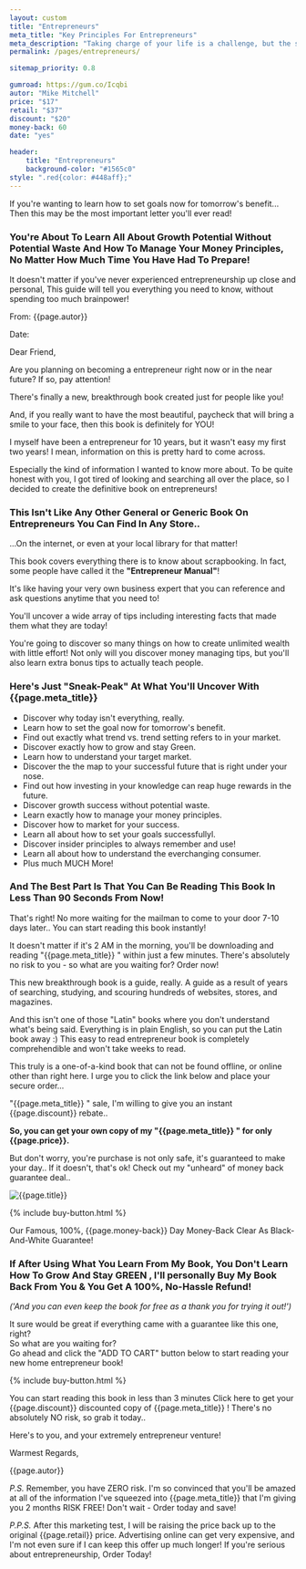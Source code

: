 ```yaml
---
layout: custom
title: "Entrepreneurs"
meta_title: "Key Principles For Entrepreneurs"
meta_description: "Taking charge of your life is a challenge, but the satisfaction is a million times better than any promotion from any job. Stop procrastinating and start today!"
permalink: /pages/entrepreneurs/

sitemap_priority: 0.8

gumroad: https://gum.co/Icqbi
autor: "Mike Mitchell"
price: "$17"
retail: "$37"
discount: "$20"
money-back: 60
date: "yes"

header:
    title: "Entrepreneurs"
    background-color: "#1565c0"
style: ".red{color: #448aff};"
---
```


<p class="x2 center bold">If you're wanting to learn how to set goals now for tomorrow's benefit...
    Then this may be the most important letter you'll ever read!</p>

<h3 class="center red bold">You're About To Learn All About Growth Potential Without Potential Waste And How To Manage Your Money Principles, No Matter How Much Time You Have Had To Prepare!</h3>

<p class="center bold">It doesn't matter if you've never experienced entrepreneurship up close and personal, This guide will tell you everything you need to know, without spending too much brainpower!</p>

<p class="bold no-margin">From: {{page.autor}}</p>
<p>Date: <span id="date"></span></p>

Dear Friend,

Are you planning on becoming a entrepreneur right now or in the near future?  If so, pay attention!

There's finally a new, breakthrough book created just for people like you!

And, if you really want to have the most beautiful, paycheck that will bring a smile to your face, then this book is definitely for YOU!

 
I myself have been a entrepreneur for 10 years, but it wasn't easy my first two years!  I mean, information on this is pretty hard to come across. 

Especially the kind of information I wanted to know more about.  To be quite honest with you, I got tired of looking and searching all over the place, so I decided to create the definitive book on entrepreneurs!

<h3 class="center red bold">This Isn't Like Any Other General or Generic Book On Entrepreneurs You Can Find In Any Store..</h3>

...On the internet, or even at your local library for that matter!

This book covers everything there is to know about scrapbooking. In fact, some people have called it the **"Entrepreneur Manual"**!

It's like having your very own business expert that you can reference and ask questions anytime that you need to!

You'll uncover a wide array of tips including interesting facts that made them what they are today!

You're going to discover so many things on how to create unlimited wealth with little effort!  Not only will you discover money managing tips, but you'll also learn extra bonus tips to actually teach people.
 
<h3 class="center red bold">Here's Just "Sneak-Peak" At What You'll Uncover With {{page.meta_title}}</h3>

<ul>
    <li class="checkmark">Discover why today isn't everything, really.</li>
    <li class="checkmark">Learn how to set the goal now for tomorrow's benefit.</li>
    <li class="checkmark">Find out exactly what trend vs. trend setting refers to in your market.</li>
    <li class="checkmark">Discover exactly how to grow and stay Green.</li>
    <li class="checkmark">Learn how to understand your target market.</li>
    <li class="checkmark">Discover the the map to your successful future that is right under your nose.</li>
    <li class="checkmark">Find out how investing in your knowledge can reap huge rewards in the future.</li>
    <li class="checkmark">Discover growth success without potential waste.</li>
    <li class="checkmark">Learn exactly how to manage your money principles.</li>
    <li class="checkmark">Discover how to market for your success.</li>
    <li class="checkmark">Learn all about how to set your goals successfullyl.</li>
    <li class="checkmark">Discover insider principles to always remember and use!</li>
    <li class="checkmark">Learn all about how to understand the everchanging consumer.</li>
    <li class="checkmark">Plus much MUCH More!</li>
</ul>

<h3 class="center red bold">And The Best Part Is That You Can Be Reading This Book In  Less Than 90 Seconds From Now!</h3>

That's right!  No more waiting for the mailman to come to your door 7-10 days later..  You can start reading this book instantly!

It doesn't matter if it's 2 AM in the morning, you'll be downloading and reading "{{page.meta_title}} " within just a few minutes. There's absolutely no risk to you - so what are you waiting for? Order now!



This new breakthrough book is a guide, really.  A guide as a result of years of searching, studying, and scouring hundreds of websites, stores, and magazines.

And this isn't one of those "Latin" books where you don't understand what's being said.  Everything is in plain English, so you can put the Latin book away :)  This easy to read entrepreneur book is completely comprehendible and won't take weeks to read.

This truly is a one-of-a-kind book that can not be found offline, or online other than right here.  I urge you to click the link below and place your secure order...

"{{page.meta_title}} " sale, I'm willing to give you an instant {{page.discount}} rebate..

**So, you can get your own copy of my "{{page.meta_title}} " for <span class="red">only {{page.price}}</span>.**

But don't worry, you're purchase is not only safe, it's guaranteed to make your day..  If it doesn't, that's ok!  Check out my "unheard" of money back guarantee deal..

<img class="responsive-image" src="{{site.urlimg}}entrepreneurs/book.jpg" alt="{{page.title}}">

{% include buy-button.html %}

<p class="x2 center bold">Our Famous, 100%, {{page.money-back}} Day Money-Back Clear As Black-And-White Guarantee!</p>

<h3 class="center red bold">If After Using What You Learn From My Book, You Don't Learn How To Grow And Stay GREEN , I'll personally Buy My Book Back From You & You Get A 100%, No-Hassle Refund!</h3>

<p class="center"><em>('And you can even keep the book for free as a thank you for trying it out!')</em></p>

It sure would be great if everything came with a guarantee like this one, right?  
So what are you waiting for?  
Go ahead and click the "ADD TO CART" button below to start reading your new home entrepreneur book!

{% include buy-button.html %}

You can start reading this book in less than 3 minutes Click here to get your {{page.discount}} discounted copy of {{page.meta_title}} !  There's no absolutely NO risk, so grab it today..

Here's to you, and your extremely entrepreneur venture!

<p class="no-margin">Warmest Regards,</p>
{{page.autor}}


<i class="bold">P.S.</i>    Remember, you have ZERO risk. I'm so convinced that you'll be amazed at all of the information I've squeezed into {{page.meta_title}} that I'm giving you 2 months RISK FREE! Don't wait - Order today and save!
 
<i class="bold">P.P.S.</i>  After this marketing test, I will be raising the price back up to the original {{page.retail}} price.  Advertising online can get very expensive, and I'm not even sure if I can keep this offer up much longer!  If you're serious about entrepreneurship, Order Today!
